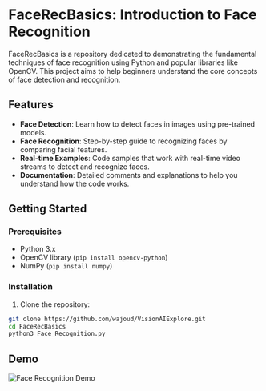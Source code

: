 # FaceRecBasics: Introduction to Face Recognition

FaceRecBasics is a repository dedicated to demonstrating the fundamental techniques of face recognition using Python and popular libraries like OpenCV. This project aims to help beginners understand the core concepts of face detection and recognition.

## Features

- **Face Detection**: Learn how to detect faces in images using pre-trained models.
- **Face Recognition**: Step-by-step guide to recognizing faces by comparing facial features.
- **Real-time Examples**: Code samples that work with real-time video streams to detect and recognize faces.
- **Documentation**: Detailed comments and explanations to help you understand how the code works.

## Getting Started

### Prerequisites

- Python 3.x
- OpenCV library (`pip install opencv-python`)
- NumPy (`pip install numpy`)

### Installation

1. Clone the repository:

```bash
git clone https://github.com/wajoud/VisionAIExplore.git
cd FaceRecBasics
python3 Face_Recognition.py
```

## Demo

![Face Recognition Demo](https://drive.google.com/uc?export=view&id=1uqjdywoCxvqIDJk-tKfd34Z_eRC8Gazp)
